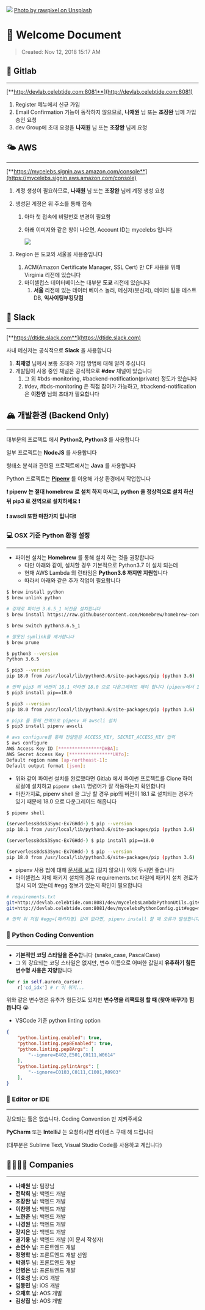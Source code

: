 ![](assets/images/rawpixel-973116-unsplash.jpg)
[Photo by rawpixel on Unsplash](https://unsplash.com/photos/lm6wcGMLaUM)

# 💖 Welcome Document

> Created: Nov 12, 2018 15:17 AM


## 🦊 Gitlab
---

[**http://devlab.celebtide.com:8081**](http://devlab.celebtide.com:8081)

1. Register 메뉴에서 신규 가입
2. Email Confirmation 기능이 동작하지 않으므로, **나재원** 님 또는 **조장완** 님께 가입 승인 요청
3. dev Group에 초대 요청을 **나재원** 님 또는 **조장완** 님께 요청


## 🌤 AWS
---

[**https://mycelebs.signin.aws.amazon.com/console**](https://mycelebs.signin.aws.amazon.com/console)

1. 계정 생성이 필요하므로, **나재원** 님 또는 **조장완** 님께 계정 생성 요청
2. 생성된 계정은 위 주소를 통해 접속
    1. 아마 첫 접속에 비밀번호 변경이 필요함
    2. 아래 이미지와 같은 창이 나오면, Account ID는 mycelebs 입니다

        ![](assets/images/aws_account_form.png)

3. Region 은 도쿄와 서울을 사용중입니다
    1. ACM(Amazon Certificate Manager, SSL Cert) 만 CF 사용을 위해 Virginia 리전에 있습니다
    2. 마이셀럽스 데이터베이스는 대부분 **도쿄** 리전에 있습니다
        1. **서울** 리전에 있는 데이터 베이스 놀러, 메신저(봇신저), 데이터 팀용 테스트 DB, **익사이팅부킹닷컴**


## 🌈  Slack
---

[**https://dtide.slack.com**](https://dtide.slack.com)

사내 메신저는 공식적으로 **Slack** 을 사용합니다

1. **최재영** 님께서 보통 초대와 가입 방법에 대해 알려 주십니다
2. 개발팀이 사용 중인 채널은 공식적으로 **#dev** 채널이 있습니다
    1. 그 외 #bds-monitoring, #backend-notification(private) 정도가 있습니다
    2. #dev, #bds-monitoring 은 직접 참여가 가능하고, #backend-notification은 **이찬영** 님의 초대가 필요합니다


## 🏔 개발환경 (Backend Only)
---

대부분의 프로젝트 에서 **Python2, Python3** 를 사용합니다

일부 프로젝트는 **NodeJS** 를 사용합니다

형태소 분석과 관련된 프로젝트에서는 **Java** 를 사용합니다

Python 프로젝트는 [**Pipenv**](https://github.com/pypa/pipenv) 를 이용해 가상 환경에서 작업합니다

**❗️ pipenv 는 절대 homebrew 로 설치 하지 마시고, python 을 정상적으로 설치 하신 뒤 pip3 로 전역으로 설치하세요 ❗️**

**❗️ awscli 또한 마찬가지 입니다❗️**


### 💻 OSX 기준 Python 환경 설정
---

- 파이썬 설치는 **Homebrew** 를 통해 설치 하는 것을 권장합니다
    - 다만 아래와 같이, 설치할 경우 기본적으로 Python3.7 이 설치 되는데
    - 현재 AWS Lambda 의 런타임은 **Python3.6 까지만 지원**합니다
    - 따라서 아래와 같은 추가 작업이 필요합니다

```bash
$ brew install python
$ brew unlink python

# 강제로 파이썬 3.6.5_1 버전을 설치합니다
$ brew install https://raw.githubusercontent.com/Homebrew/homebrew-core/f2a764ef944b1080be64bd88dca9a1d80130c558/Formula/python.rb

$ brew switch python3.6.5_1

# 잘못된 symlink를 제거합니다
$ brew prune

$ python3 --version
Python 3.6.5

$ pip3 --version
pip 18.0 from /usr/local/lib/python3.6/site-packages/pip (python 3.6)

# 만약 pip3 의 버전이 18.1 이라면 18.0 으로 다운그레이드 해야 합니다 (pipenv에서 18.1 미지원)
$ pip3 install pip==18.0

$ pip3 --version
pip 18.0 from /usr/local/lib/python3.6/site-packages/pip (python 3.6)

# pip3 를 통해 전역으로 pipenv 와 awscli 설치
$ pip3 install pipenv awscli

# aws configure를 통해 전달받은 ACCESS_KEY, SECRET_ACCESS_KEY 입력
$ aws configure
AWS Access Key ID [****************DHBA]:
AWS Secret Access Key [****************UKfo]:
Default region name [ap-northeast-1]:
Default output format [json]:
```

- 위와 같이 파이썬 설치를 완료했다면 Gitlab 에서 파이썬 프로젝트를 Clone 하여 로컬에 설치하고 `pipenv shell` 명령어가 잘 작동하는지 확인합니다
- 마찬가지로, pipenv shell 을 그냥 할 경우 pip의 버전이 18.1 로 설치되는 경우가 있기 때문에 18.0 으로 다운그레이드 해줍니다

```bash
$ pipenv shell

(serverlessBdsS3Sync-Ex7GHdd-) $ pip --version
pip 18.1 from /usr/local/lib/python3.6/site-packages/pip (python 3.6)

(serverlessBdsS3Sync-Ex7GHdd-) $ pip install pip==18.0

(serverlessBdsS3Sync-Ex7GHdd-) $ pip --version
pip 18.0 from /usr/local/lib/python3.6/site-packages/pip (python 3.6)
```

- pipenv 사용 법에 대해 [문서를 보고](https://github.com/pypa/pipenv) (길지 않으니) 익혀 두시면 좋습니다
- 마이셀럽스 자체 패키지 설치의 경우 requirements.txt 파일에 패키지 설치 경로가 명시 되어 있는데 #egg 정보가 있는지 확인이 필요합니다

```bash
# requirements.txt
git+http://devlab.celebtide.com:8081/dev/mycelebsLambdaPythonUtils.git#egg=mycelebsLambdaPythonUtils
git+http://devlab.celebtide.com:8081/dev/mycelebsPythonConfig.git#egg=mycelebsPythonConfig

# 만약 위 처럼 #egg=[패키지명] 값이 없다면, pipenv install 할 때 오류가 발생합니다. 꼭 표시해 주세요
```


### 🐍 Python Coding Convention
---

- **기본적인 코딩 스타일을 준수**합니다 (snake_case, PascalCase)
- 그 외 강요되는 코딩 스타일은 없지만, 변수 이름으로 어떠한 값일지 **유추하기 힘든 변수명 사용은 지양**합니다

```python
for r in self.aurora_cursor:
    r['cd_idx'] # r 이 뭐지...
```

위와 같은 변수명은 유추가 힘든것도 있지만 **변수명을 리팩토링 할 때 (찾아 바꾸기) 힘듭니다** 😭
- VSCode 기준 python linting option

```json
{
    "python.linting.enabled": true,
    "python.linting.pep8Enabled": true,
    "python.linting.pep8Args": [
        "--ignore=E402,E501,C0111,W0614"
    ],
    "python.linting.pylintArgs": [
        "--ignore=C0103,C0111,C1001,R0903"
    ],
}
```


### 📝 Editor or IDE
---

강요되는 툴은 없습니다. Coding Convention 만 지켜주세요

**PyCharm** 또는 **IntelliJ** 는 요청하시면 라이센스 구매 해 드립니다

(대부분은 Sublime Text, Visual Studio Code를 사용하고 계십니다)


## 👨‍👩‍👧‍👧  Companies
---

- **나재원** 님: 팀장님
- **전락희** 님: 백엔드 개발
- **조장완** 님: 백엔드 개발
- **이찬영** 님: 백엔드 개발
- **노현준** 님: 백엔드 개발
- **나경원** 님: 백엔드 개발
- **장지은** 님: 백엔드 개발
- **권기웅** 님: 백엔드 개발 (이 문서 작성자)
- **손연수** 님: 프론트엔드 개발
- **정명학** 님: 프론트엔드 개발 선임
- **박경두** 님: 프론트엔드 개발
- **안병은** 님: 프론트엔드 개발
- **이호성** 님: iOS 개발
- **임동민** 님: iOS 개발
- **오재호** 님: AOS 개발
- **김상집** 님: AOS 개발